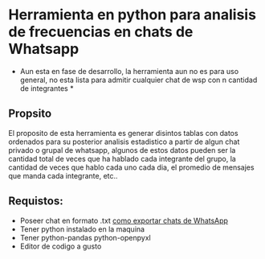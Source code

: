 # Herramienta en python para analisis de frecuencias en chats de Whatsapp
* Aun esta en fase de desarrollo, la herramienta aun no es para uso general,
  no esta lista para admitir cualquier chat de wsp con n cantidad de integrantes *

## Propsito
  El proposito de esta herramienta es generar disintos tablas con datos ordenados para
  su posterior analisis estadistico a partir de algun chat privado o grupal de whatsapp,
  algunos de estos datos pueden ser la cantidad total de veces que ha hablado cada integrante del grupo,
  la cantidad de veces que hablo cada uno cada dia, el promedio de mensajes que manda cada integrante, etc..

## Requistos:
- Poseer chat en formato .txt [como exportar chats de WhatsApp](https://faq.whatsapp.com/1180414079177245/?locale=ca_ES&cms_platform=android)
- Tener python instalado en la maquina
- Tener python-pandas python-openpyxl
- Editor de codigo a gusto
